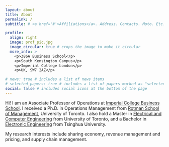 ```yaml
---
layout: about
title: About
permalink: /
subtitle: # <a href='#'>Affiliations</a>. Address. Contacts. Moto. Etc.

profile:
  align: right
  image: prof_pic.jpg
  image_circular: true # crops the image to make it circular
  more_info: >
    <p>386A Business School</p>
    <p>South Kensington Campus</p>
    <p>Imperial College London</p>
    <p>UK, SW7 2AZ</p>

# news: true # includes a list of news items
# selected_papers: true # includes a list of papers marked as "selected={true}"
social: false # includes social icons at the bottom of the page
---
```


<!-- Write your biography here. Tell the world about yourself. Link to your favorite [subreddit](http://reddit.com). You can put a picture in, too. The code is already in, just name your picture `prof_pic.jpg` and put it in the `img/` folder.

Put your address / P.O. box / other info right below your picture. You can also disable any of these elements by editing `profile` property of the YAML header of your `_pages/about.md`. Edit `_bibliography/papers.bib` and Jekyll will render your [publications page](/al-folio/publications/) automatically.

Link to your social media connections, too. This theme is set up to use [Font Awesome icons](https://fontawesome.com/) and [Academicons](https://jpswalsh.github.io/academicons/), like the ones below. Add your Facebook, Twitter, LinkedIn, Google Scholar, or just disable all of them. -->

Hi! I am an Associate Professor of Operations at [Imperial College Business School](https://www.imperial.ac.uk/business-school/). I received a Ph.D. in Operations Management from [Rotman School of Management](https://www.rotman.utoronto.ca/), University of Toronto. I also hold a Master in [Electrical and Computer Engineering](https://www.ece.utoronto.ca/) from University of Toronto, and a Bachelor in [Electronic Engineering](https://www.ee.tsinghua.edu.cn/en/) from Tsinghua University. 

My research interests include sharing economy, revenue management and pricing, and supply chain management.
